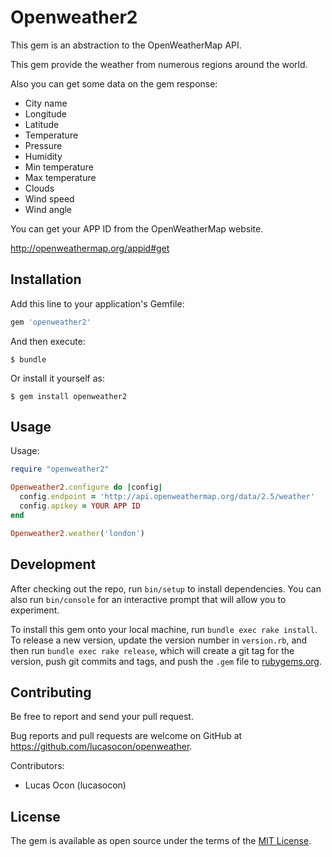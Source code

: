 # Openweather2

This gem is an abstraction to the OpenWeatherMap API.

This gem provide the weather from numerous regions around the world.

Also you can get some data on the gem response:
* City name
* Longitude
* Latitude
* Temperature
* Pressure
* Humidity
* Min temperature
* Max temperature
* Clouds
* Wind speed
* Wind angle

You can get your APP ID from the OpenWeatherMap website.

http://openweathermap.org/appid#get

## Installation

Add this line to your application's Gemfile:

```ruby
gem 'openweather2'
```

And then execute:

    $ bundle

Or install it yourself as:

    $ gem install openweather2

## Usage

Usage:

```ruby
require "openweather2"

Openweather2.configure do |config|
  config.endpoint = 'http://api.openweathermap.org/data/2.5/weather'
  config.apikey = YOUR APP ID
end

Openweather2.weather('london')

```

## Development

After checking out the repo, run `bin/setup` to install dependencies. You can also run `bin/console` for an interactive prompt that will allow you to experiment.

To install this gem onto your local machine, run `bundle exec rake install`. To release a new version, update the version number in `version.rb`, and then run `bundle exec rake release`, which will create a git tag for the version, push git commits and tags, and push the `.gem` file to [rubygems.org](https://rubygems.org).

## Contributing

Be free to report and send your pull request.

Bug reports and pull requests are welcome on GitHub at https://github.com/lucasocon/openweather.

Contributors:
* Lucas Ocon (lucasocon)

## License

The gem is available as open source under the terms of the [MIT License](http://opensource.org/licenses/MIT).

